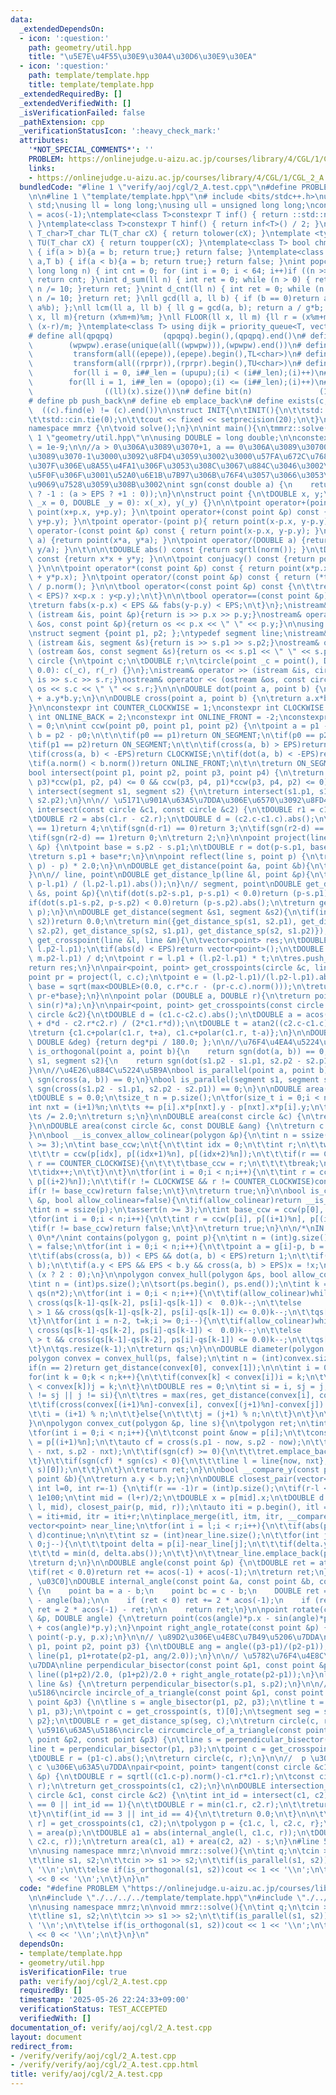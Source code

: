 ```yaml
---
data:
  _extendedDependsOn:
  - icon: ':question:'
    path: geometry/util.hpp
    title: "\u5E7E\u4F55\u30E9\u30A4\u30D6\u30E9\u30EA"
  - icon: ':question:'
    path: template/template.hpp
    title: template/template.hpp
  _extendedRequiredBy: []
  _extendedVerifiedWith: []
  _isVerificationFailed: false
  _pathExtension: cpp
  _verificationStatusIcon: ':heavy_check_mark:'
  attributes:
    '*NOT_SPECIAL_COMMENTS*': ''
    PROBLEM: https://onlinejudge.u-aizu.ac.jp/courses/library/4/CGL/1/CGL_2_A
    links:
    - https://onlinejudge.u-aizu.ac.jp/courses/library/4/CGL/1/CGL_2_A
  bundledCode: "#line 1 \"verify/aoj/cgl/2_A.test.cpp\"\n#define PROBLEM \"https://onlinejudge.u-aizu.ac.jp/courses/library/4/CGL/1/CGL_2_A\"\
    \n\n#line 1 \"template/template.hpp\"\n# include <bits/stdc++.h>\nusing namespace\
    \ std;\nusing ll = long long;\nusing ull = unsigned long long;\nconst double pi\
    \ = acos(-1);\ntemplate<class T>constexpr T inf() { return ::std::numeric_limits<T>::max();\
    \ }\ntemplate<class T>constexpr T hinf() { return inf<T>() / 2; }\ntemplate <typename\
    \ T_char>T_char TL(T_char cX) { return tolower(cX); }\ntemplate <typename T_char>T_char\
    \ TU(T_char cX) { return toupper(cX); }\ntemplate<class T> bool chmin(T& a,T b)\
    \ { if(a > b){a = b; return true;} return false; }\ntemplate<class T> bool chmax(T&\
    \ a,T b) { if(a < b){a = b; return true;} return false; }\nint popcnt(unsigned\
    \ long long n) { int cnt = 0; for (int i = 0; i < 64; i++)if ((n >> i) & 1)cnt++;\
    \ return cnt; }\nint d_sum(ll n) { int ret = 0; while (n > 0) { ret += n % 10;\
    \ n /= 10; }return ret; }\nint d_cnt(ll n) { int ret = 0; while (n > 0) { ret++;\
    \ n /= 10; }return ret; }\nll gcd(ll a, ll b) { if (b == 0)return a; return gcd(b,\
    \ a%b); };\nll lcm(ll a, ll b) { ll g = gcd(a, b); return a / g*b; };\nll MOD(ll\
    \ x, ll m){return (x%m+m)%m; }\nll FLOOR(ll x, ll m) {ll r = (x%m+m)%m; return\
    \ (x-r)/m; }\ntemplate<class T> using dijk = priority_queue<T, vector<T>, greater<T>>;\n\
    # define all(qpqpq)           (qpqpq).begin(),(qpqpq).end()\n# define UNIQUE(wpwpw)\
    \        (wpwpw).erase(unique(all((wpwpw))),(wpwpw).end())\n# define LOWER(epepe)\
    \         transform(all((epepe)),(epepe).begin(),TL<char>)\n# define UPPER(rprpr)\
    \         transform(all((rprpr)),(rprpr).begin(),TU<char>)\n# define rep(i,upupu)\
    \         for(ll i = 0, i##_len = (upupu);(i) < (i##_len);(i)++)\n# define reps(i,opopo)\
    \        for(ll i = 1, i##_len = (opopo);(i) <= (i##_len);(i)++)\n# define len(x)\
    \                ((ll)(x).size())\n# define bit(n)               (1LL << (n))\n\
    # define pb push_back\n# define eb emplace_back\n# define exists(c, e)       \
    \  ((c).find(e) != (c).end())\n\nstruct INIT{\n\tINIT(){\n\t\tstd::ios::sync_with_stdio(false);\n\
    \t\tstd::cin.tie(0);\n\t\tcout << fixed << setprecision(20);\n\t}\n}INIT;\n\n\
    namespace mmrz {\n\tvoid solve();\n}\n\nint main(){\n\tmmrz::solve();\n}\n#line\
    \ 1 \"geometry/util.hpp\"\n\nusing DOUBLE = long double;\n\nconstexpr DOUBLE EPS\
    \ = 1e-9;\n\n//a > 0\u306A\u3089\u3070+1, a == 0\u306A\u3089\u30700, a < 0\u306A\
    \u3089\u3070-1\u3000\u3092\u8FD4\u3059\u3002\u3000\u57FA\u672C\u7684\u306BEPS\u8FBC\
    \u307F\u306E\u8A55\u4FA1\u306F\u3053\u308C\u3067\u884C\u3046\u3002\n//\u4E0D\u7B49\
    \u5F0F\u306F\u3001\u52A0\u6E1B\u7B97\u306B\u76F4\u3057\u3066\u3053\u308C\u306B\
    \u9069\u7528\u3059\u308B\u3002\nint sgn(const double a) {\n    return (a < -EPS\
    \ ? -1 : (a > EPS ? +1 : 0));\n}\n\nstruct point {\n\tDOUBLE x, y;\n\n\tpoint(DOUBLE\
    \ _x = 0, DOUBLE _y = 0): x(_x), y(_y) {}\n\n\tpoint operator+(point p){ return\
    \ point(x+p.x, y+p.y); }\n\tpoint operator+(const point &p) const { return point(x+p.x,\
    \ y+p.y); }\n\tpoint operator-(point p){ return point(x-p.x, y-p.y); }\n\tpoint\
    \ operator-(const point &p) const { return point(x-p.x, y-p.y); }\n\tpoint operator*(DOUBLE\
    \ a) {return point(x*a, y*a); }\n\tpoint operator/(DOUBLE a) {return point(x/a,\
    \ y/a); }\n\t\n\n\tDOUBLE abs() const {return sqrtl(norm()); }\n\tDOUBLE norm()\
    \ const {return x*x + y*y; }\n\n\tpoint conjuacy() const {return point(x, -y);\
    \ }\n\n\tpoint operator*(const point &p) const { return point(x*p.x - y*p.y, x*p.y\
    \ + y*p.x); }\n\tpoint operator/(const point &p) const { return (*this * p.conjuacy())\
    \ / p.norm(); }\n\n\tbool operator<(const point &p) const {\n\t\treturn (not (fabs(x-p.x)\
    \ < EPS)? x<p.x : y<p.y);\n\t}\n\n\tbool operator==(const point &p) const {\n\t\
    \treturn fabs(x-p.x) < EPS && fabs(y-p.y) < EPS;\n\t}\n};\nistream& operator >>\
    \ (istream &is, point &p){return is >> p.x >> p.y;}\nostream& operator << (ostream\
    \ &os, const point &p){return os << p.x << \" \" << p.y;}\n\nusing polygon = vector<point>;\n\
    \nstruct segment {point p1, p2; };\ntypedef segment line;\nistream& operator >>\
    \ (istream &is, segment &s){return is >> s.p1 >> s.p2;}\nostream& operator <<\
    \ (ostream &os, const segment &s){return os << s.p1 << \" \" << s.p2;}\n\n\nstruct\
    \ circle {\n\tpoint c;\n\tDOUBLE r;\n\tcircle(point _c = point(), DOUBLE _r =\
    \ 0.0): c(_c), r(_r) {}\n};\nistream& operator >> (istream &is, circle &s){return\
    \ is >> s.c >> s.r;}\nostream& operator << (ostream &os, const circle &s){return\
    \ os << s.c << \" \" << s.r;}\n\n\nDOUBLE dot(point a, point b) {\n\treturn a.x*b.x\
    \ + a.y*b.y;\n}\n\nDOUBLE cross(point a, point b) {\n\treturn a.x*b.y - a.y*b.x;\n\
    }\n\nconstexpr int COUNTER_CLOCKWISE = 1;\nconstexpr int CLOCKWISE = -1;\nconstexpr\
    \ int ONLINE_BACK = 2;\nconstexpr int ONLINE_FRONT = -2;\nconstexpr int ON_SEGMENT\
    \ = 0;\n\nint ccw(point p0, point p1, point p2) {\n\tpoint a = p1 - p0;\n\tpoint\
    \ b = p2 - p0;\n\t\n\tif(p0 == p1)return ON_SEGMENT;\n\tif(p0 == p2)return ON_SEGMENT;\n\
    \tif(p1 == p2)return ON_SEGMENT;\n\t\n\tif(cross(a, b) > EPS)return COUNTER_CLOCKWISE;\n\
    \tif(cross(a, b) < -EPS)return CLOCKWISE;\n\tif(dot(a, b) < -EPS)return ONLINE_BACK;\n\
    \tif(a.norm() < b.norm())return ONLINE_FRONT;\n\t\n\treturn ON_SEGMENT;\n}\n\n\
    bool intersect(point p1, point p2, point p3, point p4) {\n\treturn (ccw(p1, p2,\
    \ p3)*ccw(p1, p2, p4) <= 0 && ccw(p3, p4, p1)*ccw(p3, p4, p2) <= 0);\n}\n\nbool\
    \ intersect(segment s1, segment s2) {\n\treturn intersect(s1.p1, s1.p2, s2.p1,\
    \ s2.p2);\n}\n\n// \u5171\u901A\u63A5\u7DDA\u306E\u6570\u3092\u8FD4\u3059\nint\
    \ intersect(const circle &c1, const circle &c2) {\n\tDOUBLE r1 = c1.r + c2.r;\n\
    \tDOUBLE r2 = abs(c1.r - c2.r);\n\tDOUBLE d = (c2.c-c1.c).abs();\n\tif(sgn(d-r1)\
    \ == 1)return 4;\n\tif(sgn(d-r1) == 0)return 3;\n\tif(sgn(r2-d) == 0)return 1;\n\
    \tif(sgn(r2-d) == 1)return 0;\n\treturn 2;\n}\n\npoint project(line &s, point\
    \ &p) {\n\tpoint base = s.p2 - s.p1;\n\tDOUBLE r = dot(p-s.p1, base) / base.norm();\n\
    \treturn s.p1 + base*r;\n}\n\npoint reflect(line s, point p) {\n\treturn p + (project(s,\
    \ p) - p) * 2.0;\n}\n\nDOUBLE get_distance(point &a, point &b){\n\treturn (a-b).abs();\n\
    }\n\n// line, point\nDOUBLE get_distance_lp(line &l, point &p){\n\treturn abs(cross(l.p2-l.p1,\
    \ p-l.p1) / (l.p2-l.p1).abs());\n}\n// segment, point\nDOUBLE get_distance_sp(segment\
    \ &s, point &p){\n\tif(dot(s.p2-s.p1, p-s.p1) < 0.0)return (p-s.p1).abs();\n\t\
    if(dot(s.p1-s.p2, p-s.p2) < 0.0)return (p-s.p2).abs();\n\treturn get_distance_lp(s,\
    \ p);\n}\n\nDOUBLE get_distance(segment &s1, segment &s2){\n\tif(intersect(s1,\
    \ s2))return 0.0;\n\treturn min({get_distance_sp(s1, s2.p1), get_distance_sp(s1,\
    \ s2.p2), get_distance_sp(s2, s1.p1), get_distance_sp(s2, s1.p2)});\n}\n\nvector<point>\
    \ get_crosspoint(line &l, line &m){\n\tvector<point> res;\n\tDOUBLE d = cross(m.p2-m.p1,\
    \ l.p2-l.p1);\n\tif(abs(d) < EPS)return vector<point>();\n\tDOUBLE t = cross(m.p2-m.p1,\
    \ m.p2-l.p1) / d;\n\tpoint r = l.p1 + (l.p2-l.p1) * t;\n\tres.push_back(r);\n\t\
    return res;\n}\n\npair<point, point> get_crosspoints(circle &c, line &l){\n\t\
    point pr = project(l, c.c);\n\tpoint e = (l.p2-l.p1)/(l.p2-l.p1).abs();\n\tDOUBLE\
    \ base = sqrt(max<DOUBLE>(0.0, c.r*c.r - (pr-c.c).norm()));\n\treturn {pr+e*base,\
    \ pr-e*base};\n}\n\npoint polar (DOUBLE a, DOUBLE r){\n\treturn point(cos(r)*a,\
    \ sin(r)*a);\n}\n\npair<point, point> get_crosspoints(const circle &c1, const\
    \ circle &c2){\n\tDOUBLE d = (c1.c-c2.c).abs();\n\tDOUBLE a = acos((c1.r*c1.r\
    \ + d*d - c2.r*c2.r) / (2*c1.r*d));\n\tDOUBLE t = atan2((c2.c-c1.c).y, (c2.c-c1.c).x);\n\
    \treturn {c1.c+polar(c1.r, t+a), c1.c+polar(c1.r, t-a)};\n}\n\nDOUBLE deg_to_rad(const\
    \ DOUBLE &deg) {return deg*pi / 180.0; };\n\n//\u76F4\u4EA4\u5224\u5B9A\nbool\
    \ is_orthogonal(point a, point b){\n    return sgn(dot(a, b)) == 0;\n}\nbool is_orthogonal(segment\
    \ s1, segment s2){\n    return sgn(dot(s1.p2 - s1.p1, s2.p2 - s2.p1)) == 0;\n\
    }\n\n//\u4E26\u884C\u5224\u5B9A\nbool is_parallel(point a, point b){\n    return\
    \ sgn(cross(a, b)) == 0;\n}\nbool is_parallel(segment s1, segment s2){\n    return\
    \ sgn(cross(s1.p2 - s1.p1, s2.p2 - s2.p1)) == 0;\n}\n\nDOUBLE area(polygon &p){\n\
    \tDOUBLE s = 0.0;\n\tsize_t n = p.size();\n\tfor(size_t i = 0;i < n;i++){\n\t\t\
    int nxt = (i+1)%n;\n\t\ts += p[i].x*p[nxt].y - p[nxt].x*p[i].y;\n\t}\n\ts = abs(s);\n\
    \ts /= 2.0;\n\treturn s;\n}\n\nDOUBLE area(const circle &c) {\n\treturn c.r*c.r*acos(-1);\n\
    }\n\nDOUBLE area(const circle &c, const DOUBLE &ang) {\n\treturn c.r*c.r*acos(-1)*ang/(acos(-1)+acos(-1));\n\
    }\n\nbool __is_convex_allow_colinear(polygon &p){\n\tint n = ssize(p);\n\tassert(n\
    \ >= 3);\n\tint base_ccw;\n\t{\n\t\tint idx = 0;\n\t\tint r;\n\t\twhile(true){\n\
    \t\t\tr = ccw(p[idx], p[(idx+1)%n], p[(idx+2)%n]);\n\t\t\tif(r == CLOCKWISE ||\
    \ r == COUNTER_CLOCKWISE){\n\t\t\t\tbase_ccw = r;\n\t\t\t\tbreak;\n\t\t\t}\n\t\
    \t\tidx++;\n\t\t}\n\t}\n\tfor(int i = 0;i < n;i++){\n\t\tint r = ccw(p[i], p[(i+1)%n],\
    \ p[(i+2)%n]);\n\t\tif(r != CLOCKWISE && r != COUNTER_CLOCKWISE)continue;\n\t\t\
    if(r != base_ccw)return false;\n\t}\n\treturn true;\n}\n\nbool is_convex(polygon\
    \ &p, bool allow_colinear=false){\n\tif(allow_colinear)return __is_convex_allow_colinear(p);\n\
    \tint n = ssize(p);\n\tassert(n >= 3);\n\tint base_ccw = ccw(p[0], p[1], p[2]);\n\
    \tfor(int i = 0;i < n;i++){\n\t\tint r = ccw(p[i], p[(i+1)%n], p[(i+2)%n]);\n\t\
    \tif(r != base_ccw)return false;\n\t}\n\treturn true;\n}\n\n/*\nIN 2\nON 1\nOUT\
    \ 0\n*/\nint contains(polygon g, point p){\n\tint n = (int)g.size();\n\tbool x\
    \ = false;\n\tfor(int i = 0;i < n;i++){\n\t\tpoint a = g[i]-p, b = g[(i+1)%n]-p;\n\
    \t\tif(abs(cross(a, b)) < EPS && dot(a, b) < EPS)return 1;\n\t\tif(a.y > b.y)swap(a,\
    \ b);\n\t\tif(a.y < EPS && EPS < b.y && cross(a, b) > EPS)x = !x;\n\t}\n\treturn\
    \ (x ? 2 : 0);\n}\n\npolygon convex_hull(polygon &ps, bool allow_colinear=false){\n\
    \tint n = (int)ps.size();\n\tsort(ps.begin(), ps.end());\n\tint k = 0;\n\tpolygon\
    \ qs(n*2);\n\tfor(int i = 0;i < n;i++){\n\t\tif(allow_colinear)while(k > 1 &&\
    \ cross(qs[k-1]-qs[k-2], ps[i]-qs[k-1]) <  0.0)k--;\n\t\telse              while(k\
    \ > 1 && cross(qs[k-1]-qs[k-2], ps[i]-qs[k-1]) <= 0.0)k--;\n\t\tqs[k++] = ps[i];\n\
    \t}\n\tfor(int i = n-2, t=k;i >= 0;i--){\n\t\tif(allow_colinear)while(k > t &&\
    \ cross(qs[k-1]-qs[k-2], ps[i]-qs[k-1]) <  0.0)k--;\n\t\telse              while(k\
    \ > t && cross(qs[k-1]-qs[k-2], ps[i]-qs[k-1]) <= 0.0)k--;\n\t\tqs[k++] = ps[i];\n\
    \t}\n\tqs.resize(k-1);\n\treturn qs;\n}\n\nDOUBLE diameter(polygon &ps) {\n\t\
    polygon convex = convex_hull(ps, false);\n\tint n = (int)convex.size();\n\n\t\
    if(n == 2)return get_distance(convex[0], convex[1]);\n\n\tint i = 0, j = 0;\n\t\
    for(int k = 0;k < n;k++){\n\t\tif(convex[k] < convex[i])i = k;\n\t\tif(convex[j]\
    \ < convex[k])j = k;\n\t}\n\tDOUBLE res = 0;\n\tint si = i, sj = j;\n\twhile(i\
    \ != sj || j != si){\n\t\tres = max(res, get_distance(convex[i], convex[j]));\n\
    \t\tif(cross(convex[(i+1)%n]-convex[i], convex[(j+1)%n]-convex[j]) < 0.0){\n\t\
    \t\ti = (i+1) % n;\n\t\t}else{\n\t\t\tj = (j+1) % n;\n\t\t}\n\t}\n\treturn res;\n\
    }\n\npolygon convex_cut(polygon &p, line s){\n\tpolygon ret;\n\tint n = (int)p.size();\n\
    \tfor(int i = 0;i < n;i++){\n\t\tconst point &now = p[i];\n\t\tconst point &nxt\
    \ = p[(i+1)%n];\n\t\tauto cf = cross(s.p1 - now, s.p2 - now);\n\t\tauto cs = cross(s.p1\
    \ - nxt, s.p2 - nxt);\n\t\tif(sgn(cf) >= 0){\n\t\t\tret.emplace_back(now);\n\t\
    \t}\n\t\tif(sgn(cf) * sgn(cs) < 0){\n\t\t\tline l = line{now, nxt};\n\t\t\tret.emplace_back(get_crosspoint(l,\
    \ s)[0]);\n\t\t}\n\t}\n\treturn ret;\n}\n\nbool __compare_y(const point &a, const\
    \ point &b){\n\treturn a.y < b.y;\n}\n\nDOUBLE closest_pair(vector<point> &p,\
    \ int l=0, int r=-1) {\n\tif(r == -1)r = (int)p.size();\n\tif(r-l <= 1)return\
    \ 1e100;\n\tint mid = (l+r)/2;\n\tDOUBLE x = p[mid].x;\n\tDOUBLE d = min(closest_pair(p,\
    \ l, mid), closest_pair(p, mid, r));\n\tauto iti = p.begin(), itl =iti+l, itm\
    \ = iti+mid, itr = iti+r;\n\tinplace_merge(itl, itm, itr, __compare_y);\n\n\t\
    vector<point> near_line;\n\tfor(int i = l;i < r;i++){\n\t\tif(abs(p[i].x-x) >=\
    \ d)continue;\n\n\t\tint sz = (int)near_line.size();\n\t\tfor(int j = sz-1;j >=\
    \ 0;j--){\n\t\t\tpoint delta = p[i]-near_line[j];\n\t\t\tif(delta.y >= d)break;\n\
    \t\t\td = min(d, delta.abs());\n\t\t}\n\t\tnear_line.emplace_back(p[i]);\n\t}\n\
    \treturn d;\n}\n\nDOUBLE angle(const point &p) {\n\tDOUBLE ret = atan2(p.y, p.x);\n\
    \tif(ret < 0.0)return ret += acos(-1) + acos(-1);\n\treturn ret;\n}\n\n// [-\u03C0\
    , \u03C0]\nDOUBLE internal_angle(const point &a, const point &b, const point &c)\
    \ {\n    point ba = a - b;\n    point bc = c - b;\n    DOUBLE ret = angle(bc)\
    \ - angle(ba);\n\n    if (ret < 0) ret += 2 * acos(-1);\n    if (ret > acos(-1))\
    \ ret = 2 * acos(-1) - ret;\n\n    return ret;\n}\n\npoint rotate(const point\
    \ &p, DOUBLE angle) {\n\treturn point(cos(angle)*p.x - sin(angle)*p.y, sin(angle)*p.x\
    \ + cos(angle)*p.y);\n}\npoint right_angle_rotate(const point &p) {\n\treturn\
    \ point(-p.y, p.x);\n}\n\n// \u89D2\u306E\u4E8C\u7B49\u5206\u7DDA\nline angle_bisector(point\
    \ p1, point p2, point p3) {\n\tDOUBLE ang = angle((p3-p1)/(p2-p1));\n\treturn\
    \ line(p1, p1+rotate(p2-p1, ang/2.0));\n}\n\n// \u5782\u76F4\u4E8C\u7B49\u5206\
    \u7DDA\nline perpendicular_bisector(const point &p1, const point &p2) {\n\treturn\
    \ line((p1+p2)/2.0, (p1+p2)/2.0 + right_angle_rotate(p2-p1));\n}\nline perpendicular_bisector(const\
    \ line &s) {\n\treturn perpendicular_bisector(s.p1, s.p2);\n}\n\n// \u5185\u63A5\
    \u5186\ncircle incircle_of_a_triangle(const point &p1, const point &p2, const\
    \ point &p3) {\n\tline s = angle_bisector(p1, p2, p3);\n\tline t = angle_bisector(p2,\
    \ p1, p3);\n\tpoint c = get_crosspoint(s, t)[0];\n\tsegment seg = segment{p1,\
    \ p2};\n\tDOUBLE r = get_distance_sp(seg, c);\n\treturn circle(c, r);\n}\n\n//\
    \ \u5916\u63A5\u5186\ncircle circumcircle_of_a_triangle(const point &p1, const\
    \ point &p2, const point &p3) {\n\tline s = perpendicular_bisector(p1, p2);\n\t\
    line t = perpendicular_bisector(p1, p3);\n\tpoint c = get_crosspoint(s, t)[0];\n\
    \tDOUBLE r = (p1-c).abs();\n\treturn circle(c, r);\n}\n\n//  p \u3092\u901A\u308B\
    \ c \u306E\u63A5\u7DDA\npair<point, point> tangent(const circle &c1, const point\
    \ &p) {\n\tDOUBLE r = sqrtl((c1.c-p).norm()-c1.r*c1.r);\n\tconst circle c2(p,\
    \ r);\n\treturn get_crosspoints(c1, c2);\n}\n\nDOUBLE intersection_of_areas(const\
    \ circle &c1, const circle &c2) {\n\tint int_id = intersect(c1, c2);\n\tif(int_id\
    \ == 0 || int_id == 1){\n\t\tDOUBLE r = min(c1.r, c2.r);\n\t\treturn r*r*acos(-1);\n\
    \t}\n\tif(int_id == 3 || int_id == 4){\n\t\treturn 0.0;\n\t}\n\n\t\n\tauto [l,\
    \ r] = get_crosspoints(c1, c2);\n\tpolygon p = {c1.c, l, c2.c, r};\n\tDOUBLE s\
    \ = area(p);\n\tDOUBLE a1 = abs(internal_angle(l, c1.c, r));\n\tDOUBLE a2 = abs(internal_angle(l,\
    \ c2.c, r));\n\treturn area(c1, a1) + area(c2, a2) - s;\n}\n#line 5 \"verify/aoj/cgl/2_A.test.cpp\"\
    \n\nusing namespace mmrz;\n\nvoid mmrz::solve(){\n\tint q;\n\tcin >> q;\n\twhile(q--){\n\
    \t\tline s1, s2;\n\t\tcin >> s1 >> s2;\n\t\tif(is_parallel(s1, s2))cout << 2 <<\
    \ '\\n';\n\t\telse if(is_orthogonal(s1, s2))cout << 1 << '\\n';\n\t\telse cout\
    \ << 0 << '\\n';\n\t}\n}\n"
  code: "#define PROBLEM \"https://onlinejudge.u-aizu.ac.jp/courses/library/4/CGL/1/CGL_2_A\"\
    \n\n#include \"./../../../template/template.hpp\"\n#include \"./../../../geometry/util.hpp\"\
    \n\nusing namespace mmrz;\n\nvoid mmrz::solve(){\n\tint q;\n\tcin >> q;\n\twhile(q--){\n\
    \t\tline s1, s2;\n\t\tcin >> s1 >> s2;\n\t\tif(is_parallel(s1, s2))cout << 2 <<\
    \ '\\n';\n\t\telse if(is_orthogonal(s1, s2))cout << 1 << '\\n';\n\t\telse cout\
    \ << 0 << '\\n';\n\t}\n}\n"
  dependsOn:
  - template/template.hpp
  - geometry/util.hpp
  isVerificationFile: true
  path: verify/aoj/cgl/2_A.test.cpp
  requiredBy: []
  timestamp: '2025-05-26 22:24:33+09:00'
  verificationStatus: TEST_ACCEPTED
  verifiedWith: []
documentation_of: verify/aoj/cgl/2_A.test.cpp
layout: document
redirect_from:
- /verify/verify/aoj/cgl/2_A.test.cpp
- /verify/verify/aoj/cgl/2_A.test.cpp.html
title: verify/aoj/cgl/2_A.test.cpp
---
```

